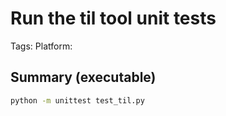 # Run the til tool unit tests

Tags: 
Platform:

## Summary (executable)

```bash
python -m unittest test_til.py
```
